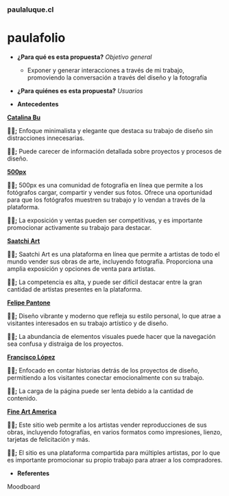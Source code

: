 ### paulaluque.cl
# paulafolio

* **¿Para qué es esta propuesta?**
*Objetivo general*
  * Exponer y generar interacciones a través de mi trabajo, promoviendo la conversación a través del diseño y la fotografía


* **¿Para quiénes es esta propuesta?**
*Usuarios*


* **Antecedentes**

[**Catalina Bu** ](https://catalinabu.com)

**👍🏼;**
Enfoque minimalista y elegante que destaca su trabajo de diseño sin distracciones innecesarias.

**👎🏼;**
Puede carecer de información detallada sobre proyectos y procesos de diseño.


[**500px** ](https://500px.com)

**👍🏼;**
500px es una comunidad de fotografía en línea que permite a los fotógrafos cargar, compartir y vender sus fotos. Ofrece una oportunidad para que los fotógrafos muestren su trabajo y lo vendan a través de la plataforma.

**👎🏼;**
La exposición y ventas pueden ser competitivas, y es importante promocionar activamente su trabajo para destacar.


[**Saatchi Art** ](https://saatchiart.com)

**👍🏼;**
Saatchi Art es una plataforma en línea que permite a artistas de todo el mundo vender sus obras de arte, incluyendo fotografía. Proporciona una amplia exposición y opciones de venta para artistas.

**👎🏼;**
 La competencia es alta, y puede ser difícil destacar entre la gran cantidad de artistas presentes en la plataforma.


[**Felipe Pantone** ](https://felipepantone.com)

**👍🏼;**
Diseño vibrante y moderno que refleja su estilo personal, lo que atrae a visitantes interesados en su trabajo artístico y de diseño.

**👎🏼;**
La abundancia de elementos visuales puede hacer que la navegación sea confusa y distraiga de los proyectos.


[**Francisco López** ](https://pancholopez.cl)

**👍🏼;**
Enfocado en contar historias detrás de los proyectos de diseño, permitiendo a los visitantes conectar emocionalmente con su trabajo.

**👎🏼;**
La carga de la página puede ser lenta debido a la cantidad de contenido.


[**Fine Art America** ](https://fineartamerica.com)

**👍🏼;**
Este sitio web permite a los artistas vender reproducciones de sus obras, incluyendo fotografías, en varios formatos como impresiones, lienzo, tarjetas de felicitación y más.

**👎🏼;**
El sitio es una plataforma compartida para múltiples artistas, por lo que es importante promocionar su propio trabajo para atraer a los compradores.


* **Referentes**

Moodboard
